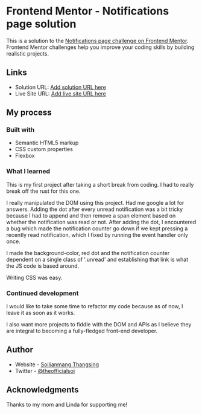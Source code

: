 # Frontend Mentor - Notifications page solution

This is a solution to the [Notifications page challenge on Frontend Mentor](https://www.frontendmentor.io/challenges/notifications-page-DqK5QAmKbC). Frontend Mentor challenges help you improve your coding skills by building realistic projects.

## Links

- Solution URL: [Add solution URL here](https://github.com/soithangsing/frontEndMentor-notifications)
- Live Site URL: [Add live site URL here](https://soithangsing.github.io/frontEndMentor-notifications/)

## My process

### Built with

- Semantic HTML5 markup
- CSS custom properties
- Flexbox

### What I learned

This is my first project after taking a short break from coding. I had to really break off the rust for this one. 

I really manipulated the DOM using this project. Had me google a lot for answers. Adding the dot after every unread notification was a bit tricky because I had to append and then remove a span element based on whether the notification was read or not. After adding the dot, I encountered a bug which made the notification counter go down if we kept pressing a recently read notification, which I fixed by running the event handler only once.  

I made the background-color, red dot and the notification counter dependent on a single class of '.unread' and establishing that link is what the JS code is based around. 

Writing CSS was easy.


### Continued development

I would like to take some time to refactor my code because as of now, I leave it as soon as it works. 

I also want more projects to fiddle with the DOM and APIs as I believe they are integral to becoming a fully-fledged front-end developer. 

## Author

- Website - [Soilianmang Thangsing](https://blissful-clarke-77b2ef.netlify.app/)
- Twitter - [@theofficialsoi](https://twitter.com/theofficialsoi)


## Acknowledgments

Thanks to my mom and Linda for supporting me! 
